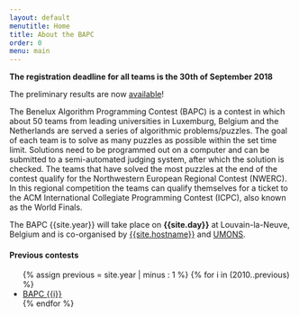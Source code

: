 ```yaml
---
layout: default
menutitle: Home
title: About the BAPC
order: 0
menu: main
---
```


**The registration deadline for all teams is the 30th of September 2018**

The preliminary results are now <a href='https://2018.bapc.eu/preliminaries.html'>available</a>!

The Benelux Algorithm Programming Contest (BAPC) is a contest in which about 50 teams from leading universities in Luxemburg, 
Belgium and the Netherlands are served a series of algorithmic problems/puzzles. The goal of each team is to solve as many 
puzzles as possible within the set time limit. Solutions need to be programmed out on a computer and can be submitted to a 
semi-automated judging system, after which the solution is checked. The teams that have solved the most puzzles at the end 
of the contest qualify for the Northwestern European Regional Contest (NWERC). In this regional competition the teams can 
qualify themselves for a ticket to the ACM International Collegiate Programming Contest (ICPC), also known as the World Finals.

The BAPC {{site.year}} will take place on <b>{{site.day}}</b> at Louvain-la-Neuve, Belgium and is co-organised by <a href='{{hostlink}}' target="_blank">{{site.hostname}}</a>
and <a href='https://web.umons.ac.be/en/' target="_blank">UMONS</a>.

#### Previous contests

<ul id="previousContests">
    {% assign previous = site.year | minus : 1 %}
    {% for i in (2010..previous) %}
        <li><a href="http://{{i}}.bapc.eu/" target="_blank">BAPC {{i}}</a></li>
    {% endfor %}
</ul>
